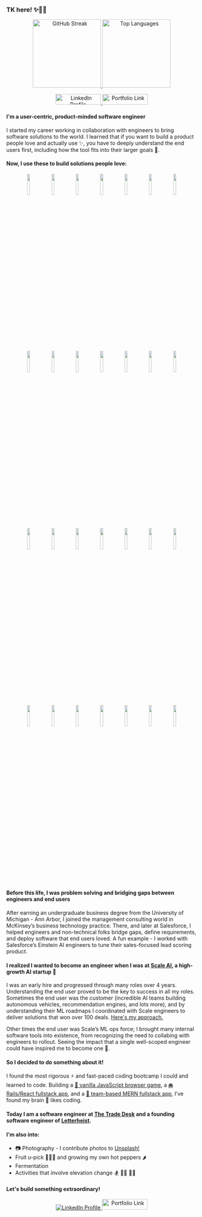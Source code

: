 
### TK here! ✨👩‍💻

<p align="center">
  <a href="https://git.io/streak-stats">
    <img src="http://github-readme-streak-stats.herokuapp.com?user=taisiat&theme=dark&background=000000" alt="GitHub Streak" height="180">
  </a>
  <a href="https://github.com/anuraghazra/github-readme-stats">
    <img src="https://github-readme-stats.vercel.app/api/top-langs/?username=taisiat&layout=compact&theme=vision-friendly-dark" alt="Top Languages" height="180">
  </a>
</p>

<p align="center">
  <a href="https://www.linkedin.com/in/taisiakaraseva/">
    <img src="https://img.shields.io/badge/linkedin-%230077B5.svg?style=for-the-badge&logo=linkedin" alt="LinkedIn Profile" width="120" height="28">
  </a>
  <a href="https://www.taisiat.com/?utm_source=github&utm_medium=readme_top">
    <img src="https://img.shields.io/badge/_✨_Portfolio_-089992?style=for-the-badge" alt="Portfolio Link" width="120" height="28">
  </a>
</p>


#### I'm a user-centric, product-minded software engineer
I started my career working in collaboration with engineers to bring software solutions to the world. I learned that if you want to build a product people love and actually use ✨, you have to deeply understand the end users first, including how the tool fits into their larger goals 🎯.

#### Now, I use these to build solutions people love:

<p align="center">
<code><img width="12%" src="https://www.vectorlogo.zone/logos/reactjs/reactjs-ar21.svg"></code>
<code><img width="12%" src="https://www.vectorlogo.zone/logos/typescriptlang/typescriptlang-ar21.svg"></code>
<code><img width="12%" src="https://www.vectorlogo.zone/logos/javascript/javascript-ar21.svg"></code>
<code><img width="12%" src="https://raw.githubusercontent.com/reduxjs/redux/master/logo/logo-title-dark.png"></code>
<code><img width="12%" src="https://www.vectorlogo.zone/logos/ruby-lang/ruby-lang-ar21.svg"></code>
<code><img width="12%" src="https://www.vectorlogo.zone/logos/python/python-ar21.svg"></code>
<code><img width="12%" src="https://www.vectorlogo.zone/logos/nodejs/nodejs-ar21.svg"></code>
<code><img width="12%" src="https://www.vectorlogo.zone/logos/w3_html5/w3_html5-ar21.svg"></code>
<code><img width="12%" src="https://www.vectorlogo.zone/logos/w3_css/w3_css-ar21.svg"></code>
<code><img width="12%" src="https://www.vectorlogo.zone/logos/postgresql/postgresql-ar21.svg"></code>
<code><img width="12%" src="https://miro.medium.com/v2/resize:fit:1400/0*msfsws06ImMSJYop.jpg"></code>
<code><img width="12%" src="https://www.vectorlogo.zone/logos/sqlite/sqlite-ar21.svg"></code>
<code><img width="12%" src="https://www.vectorlogo.zone/logos/mongodb/mongodb-ar21.svg"></code>
<code><img width="12%" src="https://upload.vectorlogo.zone/logos/openai/images/205d980f-756b-4d2f-a030-6cc7cda44f37.svg"></code>
<code><img width="12%" src="https://www.vectorlogo.zone/logos/google_maps/google_maps-ar21.svg"></code>
<code><img width="12%" src="https://www.vectorlogo.zone/logos/amazon_aws/amazon_aws-ar21.svg"></code>
<code><img width="12%" src="https://www.vectorlogo.zone/logos/pocoo_flask/pocoo_flask-ar21.svg"></code>
<code><img width="12%" src="https://www.vectorlogo.zone/logos/js_webpack/js_webpack-ar21.svg"></code>
<code><img width="12%" src="https://www.vectorlogo.zone/logos/babeljs/babeljs-ar21.svg"></code>
<code><img width="12%" src="https://www.vectorlogo.zone/logos/npmjs/npmjs-ar21.svg"></code>
<code><img width="12%" src="https://www.vectorlogo.zone/logos/yarnpkg/yarnpkg-ar21.svg"></code>
<code><img width="12%" src="https://www.vectorlogo.zone/logos/heroku/heroku-ar21.svg"></code>
<code><img width="12%" src="https://www.vectorlogo.zone/logos/github/github-ar21.svg"></code>
<code><img width="12%" src="https://www.vectorlogo.zone/logos/git-scm/git-scm-ar21.svg"></code>
<code><img width="12%" src="https://www.vectorlogo.zone/logos/gitlab/gitlab-ar21.svg"></code>
<code><img width="12%" src="https://www.vectorlogo.zone/logos/docker/docker-ar21.svg"></code>  
<code><img width="12%" src="https://www.vectorlogo.zone/logos/google_analytics/google_analytics-ar21.svg"></code>
<code><img width="12%" src="https://www.vectorlogo.zone/logos/jestjsio/jestjsio-ar21.svg"></code>
<p/>

#### Before this life, I was problem solving and bridging gaps between engineers and end users
After earning an undergraduate business degree from the University of Michigan - Ann Arbor, I joined the management consulting world in McKinsey’s business technology practice. There, and later at Salesforce, I helped engineers and non-technical folks bridge gaps, define requirements, and deploy software that end users loved. A fun example - I worked with Salesforce’s Einstein AI engineers to tune their sales-focused lead scoring product.

#### I realized I wanted to become an engineer when I was at <a href="https://scale.com/">Scale AI</a>, a high-growth AI startup 🤖
I was an early hire and progressed through many roles over 4 years. Understanding the end user proved to be the key to success in all my roles. Sometimes the end user was the customer (incredible AI teams building autonomous vehicles, recommendation engines, and lots more), and by understanding their ML roadmaps I coordinated with Scale engineers to deliver solutions that won over 100 deals. [Here's my approach.](https://scale.com/blog/partnering-with-customers)

Other times the end user was Scale’s ML ops force; I brought many internal software tools into existence, from recognizing the need to collabing with engineers to rollout. Seeing the impact that a single well-scoped engineer could have inspired me to become one 🌟. 

#### So I decided to do something about it!
I found the most rigorous ⚡ and fast-paced coding bootcamp I could and learned to code. Building a <a href="https://taisiat.github.io/bouncy-bee/?utm_source=github&utm_medium=readme">🐝 vanilla JavaScript browser game</a>, a <a href="https://caro.herokuapp.com/?utm_source=github&utm_medium=readme">🚘 Rails/React fullstack app</a>, and a <a href="https://grubglobe.herokuapp.com/?utm_source=github&utm_medium=readme&utm_term=tk">🍜 team-based MERN fullstack app</a>, I’ve found my brain 🧠 likes coding.

#### Today I am a software engineer at <a href="https://www.thetradedesk.com/us">The Trade Desk</a> and a founding software engineer of <a href="https://www.letterheist.com">Letterheist</a>.

#### I'm also into:
 - 📷 Photography - I contribute photos to <a href="https://unsplash.com/@taisiat">Unsplash!</a>
 - Fruit u-pick 🍒🍓🍎 and growing my own hot peppers 🌶
 - Fermentation
 - Activities that involve elevation change 🏂 🧗‍♀️ 🧜‍♀️

#### Let's build something extraordinary!

<p align="center">
  <a href="https://www.linkedin.com/in/taisiakaraseva/">
    <img src="https://img.shields.io/badge/linkedin-%230077B5.svg?style=for-the-badge&logo=linkedin" alt="LinkedIn Profile">
  </a>
    <a href="https://www.taisiat.com/?utm_source=github&utm_medium=readme_bottom">
    <img src="https://img.shields.io/badge/_✨_Portfolio_-089992?style=for-the-badge" alt="Portfolio Link" width="120" height="28">
  </a>
</p>
